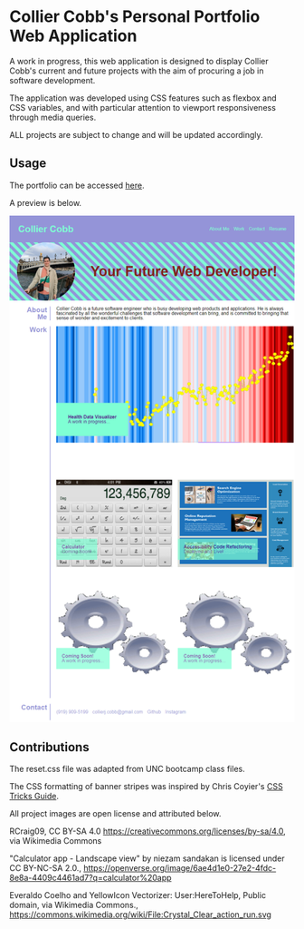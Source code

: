 # Collier Cobb's Personal Portfolio Web Application

A work in progress, this web application is designed to display Collier Cobb's current and future projects with the aim of procuring a job in software development.

The application was developed using CSS features such as flexbox and CSS variables, and with particular attention to viewport responsiveness through media queries.

ALL projects are subject to change and will be updated accordingly.

## Usage

The portfolio can be accessed [here](https://colcob98.github.io/personal-portfolio/).

A preview is below.

![Collier Cobb's Personal Portfolio Screenshot](./assets/images/_C__Users_colli_bootcamp_challenge-2_index.html%20(1).png)

## Contributions

The reset.css file was adapted from UNC bootcamp class files.

The CSS formatting of banner stripes was inspired by Chris Coyier's [CSS Tricks Guide](https://css-tricks.com/stripes-css/).

All project images are open license and attributed below. 

RCraig09, CC BY-SA 4.0 <https://creativecommons.org/licenses/by-sa/4.0>, via Wikimedia Commons 

"Calculator app - Landscape view" by niezam sandakan is licensed under CC BY-NC-SA 2.0., <https://openverse.org/image/6ae4d1e0-27e2-4fdc-8e8a-4409c4461ad7?q=calculator%20app>

Everaldo Coelho and YellowIcon Vectorizer: User:HereToHelp, Public domain, via Wikimedia Commons., <https://commons.wikimedia.org/wiki/File:Crystal_Clear_action_run.svg> 